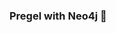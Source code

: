 ### Pregel with Neo4j 🚀

































































































































 






























